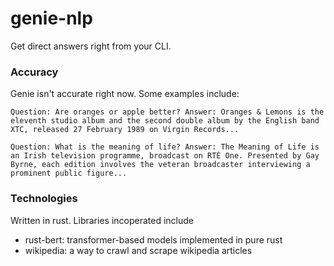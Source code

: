 # genie-nlp

Get direct answers right from your CLI.

### Accuracy

Genie isn't accurate right now. Some examples include:

`
Question: Are oranges or apple better?
Answer: Oranges & Lemons is the eleventh studio album and the second double album by the English band XTC, released 27 February 1989 on Virgin Records...
`

`
Question: What is the meaning of life?
Answer: The Meaning of Life is an Irish television programme, broadcast on RTÉ One. Presented by Gay Byrne, each edition involves the veteran broadcaster interviewing a prominent public figure...
`

### Technologies 

Written in rust.
Libraries incoperated include
- rust-bert: transformer-based models implemented in pure rust
- wikipedia: a way to crawl and scrape wikipedia articles


